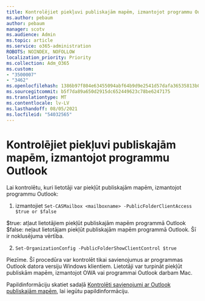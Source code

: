 ```yaml
---
title: Kontrolējiet piekļuvi publiskajām mapēm, izmantojot programmu Outlook
ms.author: pebaum
author: pebaum
manager: scotv
ms.audience: Admin
ms.topic: article
ms.service: o365-administration
ROBOTS: NOINDEX, NOFOLLOW
localization_priority: Priority
ms.collection: Adm_O365
ms.custom:
- "3500007"
- "3462"
ms.openlocfilehash: 1386b97f804e63455094abf64b9d9e2541d57dafa36535813b0d7689e0ce2966
ms.sourcegitcommit: b5f7da89a650d2915dc652449623c78be6247175
ms.translationtype: MT
ms.contentlocale: lv-LV
ms.lasthandoff: 08/05/2021
ms.locfileid: "54032565"
---
```

# <a name="control-access-to-public-folders-using-outlook"></a>Kontrolējiet piekļuvi publiskajām mapēm, izmantojot programmu Outlook

Lai kontrolētu, kuri lietotāji var piekļūt publiskajām mapēm, izmantojot programmu Outlook:

1. izmantojiet `Set-CASMailbox <mailboxname> -PublicFolderClientAccess $true or $false`

$true: atļaut lietotājiem piekļūt publiskajām mapēm programmā Outlook  
$false: neļaut lietotājam piekļūt publiskajām mapēm programmā Outlook. Šī ir noklusējuma vērtība.  

2. `Set-OrganizationConfig -PublicFolderShowClientControl $true`

Piezīme. Šī procedūra var kontrolēt tikai savienojumus ar programmas Outlook datora versiju Windows klientiem. Lietotāji var turpināt piekļūt publiskām mapēm, izmantojot OWA vai programmai Outlook darbam Mac.

Papildinformāciju skatiet sadaļā [Kontrolēti savienojumi ar Outlook publiskajām mapēm](https://aka.ms/controlpf), lai iegūtu papildinformāciju.
